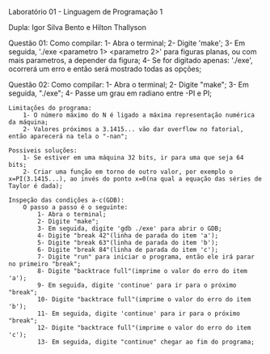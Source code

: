 Laboratório 01 - Linguagem de Programação 1

Dupla: Igor Silva Bento e Hilton Thallyson

Questão 01: 
	Como compilar: 
		1- Abra o terminal; 
		2- Digite 'make'; 
		3- Em seguida, './exe <parametro 1> <parametro 2>' para figuras planas, ou com mais parametros, a depender da figura; 
		4- Se for digitado apenas: './exe', ocorrerá um erro e então será mostrado todas as opções;

Questão 02:
	Como compilar:
		1- Abra o terminal;
		2- Digite "make";
		3- Em seguida, "./exe";
		4- Passe um grau em radiano entre -PI e PI;
	
	Limitações do programa:	
		1- O número máximo do N é ligado a máxima representação numérica da máquina;
		2- Valores próximos a 3.1415... vão dar overflow no fatorial, então aparecerá na tela o "-nan";

	Possiveis soluções:
		1- Se estiver em uma máquina 32 bits, ir para uma que seja 64 bits;
		2- Criar uma função em torno de outro valor, por exemplo o x=PI(3.1415...), ao invés do ponto x=0(na qual a equação das séries de Taylor é dada); 
	
	Inspeção das condições a-c(GDB):
		O passo a passo é o seguinte:
			1- Abra o terminal;
			2- Digite "make";
			3- Em seguida, digite 'gdb ./exe' para abrir o GDB;
			4- Digite "break 42"(linha de parada do item 'a');
			5- Digite "break 63"(linha de parada do item 'b');
			6- Digite "break 84"(linha de parada do item 'c');
			7- Digite "run" para iniciar o programa, então ele irá parar no primeiro "break";
			8- Digite "backtrace full"(imprime o valor do erro do item 'a');
			9- Em seguida, digite 'continue' para ir para o próximo "break";
			10- Digite "backtrace full"(imprime o valor do erro do item 'b');
			11- Em seguida, digite 'continue' para ir para o próximo "break";
			12- Digite "backtrace full"(imprime o valor do erro do item 'c');
			13- Em seguida, digite "continue" chegar ao fim do programa;

	
